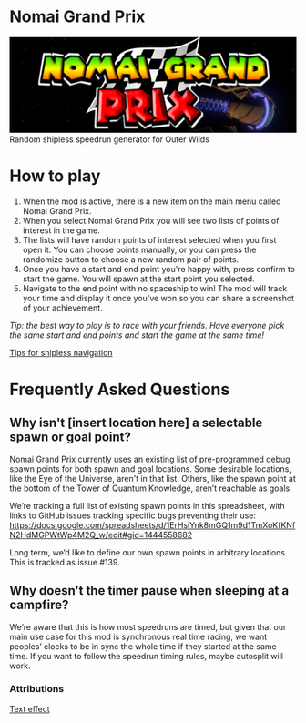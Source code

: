 # Nomai Grand Prix
![banner](https://raw.githubusercontent.com/bucketon/OWRandomSpeedrun/main/ngplogo.png)
Random shipless speedrun generator for Outer Wilds

# How to play
1. When the mod is active, there is a new item on the main menu called Nomai Grand Prix.
2. When you select Nomai Grand Prix you will see two lists of points of interest in the game.
3. The lists will have random points of interest selected when you first open it. You can choose points manually, or you can press the randomize button to choose a new random pair of points.
4. Once you have a start and end point you're happy with, press confirm to start the game. You will spawn at the start point you selected.
5. Navigate to the end point with no spaceship to win! The mod will track your time and display it once you've won so you can share a screenshot of your achievement.

_Tip: the best way to play is to race with your friends. Have everyone pick the same start and end points and start the game at the same time!_

[Tips for shipless navigation](https://github.com/bucketon/OWRandomSpeedrun/wiki/New-player-guide)

# Frequently Asked Questions

## Why isn't [insert location here] a selectable spawn or goal point?
Nomai Grand Prix currently uses an existing list of pre-programmed debug spawn points for both spawn and goal locations. Some desirable locations, like the Eye of the Universe, aren't in that list. Others, like the spawn point at the bottom of the Tower of Quantum Knowledge, aren’t reachable as goals.

We’re tracking a full list of existing spawn points in this spreadsheet, with links to GitHub issues tracking specific bugs preventing their use: https://docs.google.com/spreadsheets/d/1ErHsiYnk8mGQ1m9d1TmXoKfKNfN2HdMGPWtWp4M2Q_w/edit#gid=1444558682

Long term, we’d like to define our own spawn points in arbitrary locations. This is tracked as issue #139.

## Why doesn’t the timer pause when sleeping at a campfire?
We’re aware that this is how most speedruns are timed, but given that our main use case for this mod is synchronous real time racing, we want peoples’ clocks to be in sync the whole time if they started at the same time. If you want to follow the speedrun timing rules, maybe autosplit will work.

### Attributions
<a href="https://www.textstudio.com/">Text effect</a>


